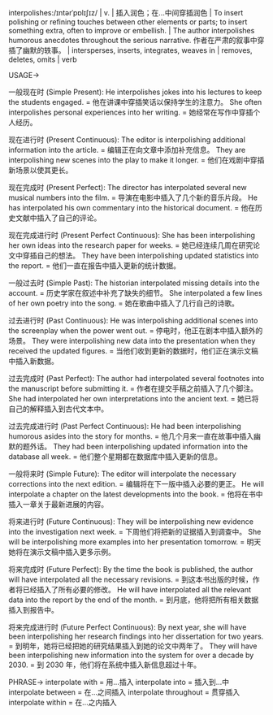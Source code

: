 interpolishes:/ɪntərˈpɒlɪʃɪz/ | v. | 插入润色；在…中间穿插润色 |  To insert polishing or refining touches between other elements or parts; to insert something extra, often to improve or embellish. | The author interpolishes humorous anecdotes throughout the serious narrative.  作者在严肃的叙事中穿插了幽默的轶事。 |  intersperses, inserts, integrates, weaves in | removes, deletes, omits | verb


USAGE->

一般现在时 (Simple Present):
He interpolishes jokes into his lectures to keep the students engaged. = 他在讲课中穿插笑话以保持学生的注意力。
She often interpolishes personal experiences into her writing. = 她经常在写作中穿插个人经历。


现在进行时 (Present Continuous):
The editor is interpolishing additional information into the article. = 编辑正在向文章中添加补充信息。
They are interpolishing new scenes into the play to make it longer. = 他们在戏剧中穿插新场景以使其更长。


现在完成时 (Present Perfect):
The director has interpolated several new musical numbers into the film. = 导演在电影中插入了几个新的音乐片段。
He has interpolated his own commentary into the historical document. = 他在历史文献中插入了自己的评论。


现在完成进行时 (Present Perfect Continuous):
She has been interpolishing her own ideas into the research paper for weeks. = 她已经连续几周在研究论文中穿插自己的想法。
They have been interpolishing updated statistics into the report. = 他们一直在报告中插入更新的统计数据。


一般过去时 (Simple Past):
The historian interpolated missing details into the account. = 历史学家在叙述中补充了缺失的细节。
She interpolated a few lines of her own poetry into the song. = 她在歌曲中插入了几行自己的诗歌。


过去进行时 (Past Continuous):
He was interpolishing additional scenes into the screenplay when the power went out. = 停电时，他正在剧本中插入额外的场景。
They were interpolishing new data into the presentation when they received the updated figures. = 当他们收到更新的数据时，他们正在演示文稿中插入新数据。


过去完成时 (Past Perfect):
The author had interpolated several footnotes into the manuscript before submitting it. = 作者在提交手稿之前插入了几个脚注。
She had interpolated her own interpretations into the ancient text. = 她已将自己的解释插入到古代文本中。


过去完成进行时 (Past Perfect Continuous):
He had been interpolishing humorous asides into the story for months. = 他几个月来一直在故事中插入幽默的题外话。
They had been interpolishing updated information into the database all week. = 他们整个星期都在数据库中插入更新的信息。


一般将来时 (Simple Future):
The editor will interpolate the necessary corrections into the next edition. = 编辑将在下一版中插入必要的更正。
He will interpolate a chapter on the latest developments into the book. = 他将在书中插入一章关于最新进展的内容。


将来进行时 (Future Continuous):
They will be interpolishing new evidence into the investigation next week. = 下周他们将把新的证据插入到调查中。
She will be interpolishing more examples into her presentation tomorrow. = 明天她将在演示文稿中插入更多示例。


将来完成时 (Future Perfect):
By the time the book is published, the author will have interpolated all the necessary revisions. = 到这本书出版的时候，作者将已经插入了所有必要的修改。
He will have interpolated all the relevant data into the report by the end of the month. = 到月底，他将把所有相关数据插入到报告中。


将来完成进行时 (Future Perfect Continuous):
By next year, she will have been interpolishing her research findings into her dissertation for two years. = 到明年，她将已经把她的研究结果插入到她的论文中两年了。
They will have been interpolishing new information into the system for over a decade by 2030. = 到 2030 年，他们将在系统中插入新信息超过十年。


PHRASE->
interpolate with = 用...插入
interpolate into = 插入到...中
interpolate between = 在...之间插入
interpolate throughout = 贯穿插入
interpolate within = 在...之内插入
